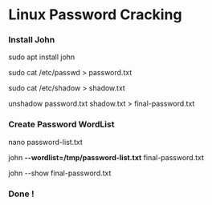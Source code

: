 # Linux Password Cracking

### Install John

sudo apt install john

sudo cat /etc/passwd > password.txt

sudo cat /etc/shadow > shadow.txt

unshadow password.txt shadow.txt > final-password.txt

### Create Password WordList

nano password-list.txt

john **--wordlist=/tmp/password-list.txt** final-password.txt 

john --show final-password.txt 

### Done !
